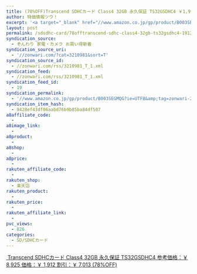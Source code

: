 ```yaml
---
title: (78%OFF)Transcend SDHCカード Class4 32GB 永久保証 TS32GSDHC4 ￥1,912
author: 特価情報ツウ！
excerpt: '<a target="_blank" href="//www.amazon.co.jp/gp/product/B003SEGMQG?ie=UTF8&amp;tag=zonwari-22&amp;linkCode=as2&amp;camp=247&amp;creative=7399&amp;creativeASIN=B003SEGMQG"><img src="//ecx.images-amazon.com/images/I/41mCocpPN3L._SL100_.jpg"><br>Transcend SDHC&#12459;&#12540;&#12489; Class4 32GB &#27704;&#20037;&#20445;&#35388; TS32GSDHC4<br>&#21442;&#32771;&#20385;&#26684;&#65306;&#65509; 8,925<br>&#20385;&#26684;&#65306;&#65509; 1,912<br>&#21106;&#24341;&#65306;&#65509; 7,013 (78%OFF)</a>'
layout: post
permalink: /sdsdhc-card/78offtranscend-sdhc-class4-32gb-ts32gsdhc4-1912.html
syndication_source:
  - ぞんわり 家電・カメラ お買い得新着
syndication_source_uri:
  - '//zonwari.com/?cat=3210981&sort=T'
syndication_source_id:
  - //zonwari.com/rss/3210981_T_1.xml
syndication_feed:
  - //zonwari.com/rss/3210981_T_1.xml
syndication_feed_id:
  - 19
syndication_permalink:
  - '//www.amazon.co.jp/gp/product/B003SEGMQG?ie=UTF8&amp;tag=zonwari-22&amp;linkCode=as2&amp;camp=247&amp;creative=7399&amp;creativeASIN=B003SEGMQG'
syndication_item_hash:
  - 9428ef43df06aabd76b9b85ba84df507
a8affiliate_code:
  -
a8image_link:
  -
a8product:
  -
a8shop:
  -
a8price:
  -
rakuten_affiliate_code:
  -
rakuten_shop:
  - 楽天店
rakuten_product:
  -
rakuten_price:
  -
rakuten_affiliate_link:
  -
pvc_views:
  - 826
categories:
  - SD/SDHCカード
---
```

[<img src='//i0.wp.com/ecx.images-amazon.com/images/I/41mCocpPN3L._SL150_.jpg?w=546' title="" alt="" data-recalc-dims="1" />
Transcend SDHCカード Class4 32GB 永久保証 TS32GSDHC4
参考価格：￥ 8,925
価格：￥ 1,912
割引：￥ 7,013 (78%OFF)][1]

 [1]: //www.amazon.co.jp/gp/product/B003SEGMQG?ie=UTF8&#038;tag=tokkajohotsu-22&#038;linkCode=as2&#038;camp=247&#038;creative=7399&#038;creativeASIN=B003SEGMQG